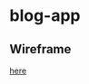 # blog-app

## Wireframe

[here](https://www.figma.com/file/1XyZ9XZ2BxUBtlQXoiDl1Q/GA-Blog-App?node-id=0%3A1)

